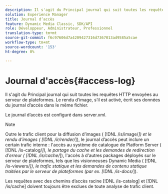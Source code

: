 ```yaml
---
description: Il s'agit du Principal journal qui suit toutes les requêtes HTTP envoyées au serveur de plateformes. Le rendu d’image, s’il est activé, écrit ses données du journal d’accès dans le même fichier.
solution: Experience Manager
title: Journal d’accès
feature: Dynamic Media Classic, SDK/API
role: Développeur, Administrateur, Professionnel
translation-type: tm+mt
source-git-commit: f6c97606d7a4209427316d7367013ad9585a5cae
workflow-type: tm+mt
source-wordcount: '153'
ht-degree: 0%

---
```



# Journal d&#39;accès{#access-log}

Il s&#39;agit du Principal journal qui suit toutes les requêtes HTTP envoyées au serveur de plateformes. Le rendu d’image, s’il est activé, écrit ses données du journal d’accès dans le même fichier.

Le journal d’accès est configuré dans server.xml.

>[!NOTE]
>
>Outre le trafic client pour la diffusion d’images ( [!DNL /is/image/*]) et le rendu d’images ( [!DNL /ir/render/*]), le journal d’accès peut inclure un certain trafic interne : l&#39;accès au système de catalogue de Platform Server ( [!DNL /is-catalog/*]), le partage du cache et les demandes de redirection d&#39;erreur ( [!DNL /is/cache/*]), l&#39;accès à d&#39;autres packages déployés sur le serveur de plateformes, tels que les visionneuses Dynamic Media ( [!DNL /is-viewers/*]), le trafic statique et les demandes de contenu statique traitées par le serveur de plateformes (par ex. [!DNL /is-docs/*]).

Les requêtes avec des chemins d’accès racine [!DNL /is-catalog] et [!DNL /is/cache] doivent toujours être exclues de toute analyse de trafic client.
